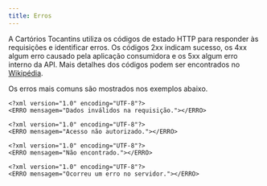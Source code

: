 ```yaml
---
title: Erros
---
```


A Cartórios Tocantins utiliza os códigos de estado HTTP para responder às requisições e identificar erros. Os códigos 2xx indicam sucesso, os 4xx algum erro causado pela aplicação consumidora e os 5xx algum erro interno da API. Mais detalhes dos códigos podem ser encontrados no [Wikipédia](https://pt.wikipedia.org/wiki/Lista_de_c%C3%B3digos_de_estado_HTTP). 

Os erros mais comuns são mostrados nos exemplos abaixo.

```response:400
<?xml version="1.0" encoding="UTF-8"?>
<ERRO mensagem="Dados inválidos na requisição."></ERRO>
```

```response:401
<?xml version="1.0" encoding="UTF-8"?>
<ERRO mensagem="Acesso não autorizado."></ERRO>
```

```response:404
<?xml version="1.0" encoding="UTF-8"?>
<ERRO mensagem="Não encontrado."></ERRO>
```

```response:500
<?xml version="1.0" encoding="UTF-8"?>
<ERRO mensagem="Ocorreu um erro no servidor."></ERRO>
```